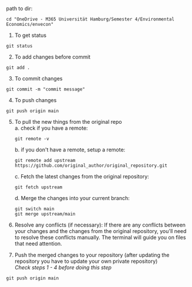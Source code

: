 path to dir:
```
cd "OneDrive - M365 Universität Hamburg/Semester 4/Environmental Economics/envecon"
```

1. To get status
```
git status
```

2. To add changes before commit
```
git add .
```

3. To commit changes
```
git commit -m "commit message"
```
4. To push changes
```
git push origin main
```

5. To pull the new things from the original repo\
    a. check if you have a remote:
    ```
    git remote -v
    ```
    b. if you don't have a remote, setup a remote:
    ```
    git remote add upstream https://github.com/original_author/original_repository.git
    ```
    c. Fetch the latest changes from the original repository:
    ```
    git fetch upstream
    ```
    d. Merge the changes into your current branch:
    ```
    git switch main
    git merge upstream/main
    ```

6. Resolve any conflicts (if necessary):
If there are any conflicts between your changes and the changes from the original repository, you'll need to resolve these conflicts manually. The terminal will guide you on files that need attention.

7. Push the merged changes to your repository (after updating the repository you have to update your own private repository)\
*Check steps 1 - 4 before doing this step*
```
git push origin main
```

